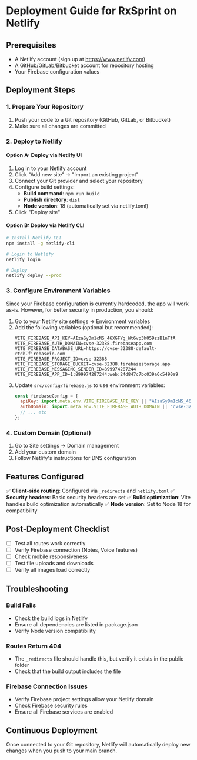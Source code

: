 # Deployment Guide for RxSprint on Netlify

## Prerequisites
- A Netlify account (sign up at https://www.netlify.com)
- A GitHub/GitLab/Bitbucket account for repository hosting
- Your Firebase configuration values

## Deployment Steps

### 1. Prepare Your Repository
1. Push your code to a Git repository (GitHub, GitLab, or Bitbucket)
2. Make sure all changes are committed

### 2. Deploy to Netlify

#### Option A: Deploy via Netlify UI
1. Log in to your Netlify account
2. Click "Add new site" → "Import an existing project"
3. Connect your Git provider and select your repository
4. Configure build settings:
   - **Build command**: `npm run build`
   - **Publish directory**: `dist`
   - **Node version**: 18 (automatically set via netlify.toml)
5. Click "Deploy site"

#### Option B: Deploy via Netlify CLI
```bash
# Install Netlify CLI
npm install -g netlify-cli

# Login to Netlify
netlify login

# Deploy
netlify deploy --prod
```

### 3. Configure Environment Variables
Since your Firebase configuration is currently hardcoded, the app will work as-is. However, for better security in production, you should:

1. Go to your Netlify site settings → Environment variables
2. Add the following variables (optional but recommended):
   ```
   VITE_FIREBASE_API_KEY=AIzaSyDm1cNS_46XGFYg_Wt6vp3h059zzB1nTfA
   VITE_FIREBASE_AUTH_DOMAIN=cvse-32388.firebaseapp.com
   VITE_FIREBASE_DATABASE_URL=https://cvse-32388-default-rtdb.firebaseio.com
   VITE_FIREBASE_PROJECT_ID=cvse-32388
   VITE_FIREBASE_STORAGE_BUCKET=cvse-32388.firebasestorage.app
   VITE_FIREBASE_MESSAGING_SENDER_ID=899974287244
   VITE_FIREBASE_APP_ID=1:899974287244:web:24d847c7bc039a6c5490a9
   ```
3. Update `src/config/firebase.js` to use environment variables:
   ```javascript
   const firebaseConfig = {
     apiKey: import.meta.env.VITE_FIREBASE_API_KEY || "AIzaSyDm1cNS_46XGFYg_Wt6vp3h059zzB1nTfA",
     authDomain: import.meta.env.VITE_FIREBASE_AUTH_DOMAIN || "cvse-32388.firebaseapp.com",
     // ... etc
   };
   ```

### 4. Custom Domain (Optional)
1. Go to Site settings → Domain management
2. Add your custom domain
3. Follow Netlify's instructions for DNS configuration

## Features Configured

✅ **Client-side routing**: Configured via `_redirects` and `netlify.toml`
✅ **Security headers**: Basic security headers are set
✅ **Build optimization**: Vite handles build optimization automatically
✅ **Node version**: Set to Node 18 for compatibility

## Post-Deployment Checklist

- [ ] Test all routes work correctly
- [ ] Verify Firebase connection (Notes, Voice features)
- [ ] Check mobile responsiveness
- [ ] Test file uploads and downloads
- [ ] Verify all images load correctly

## Troubleshooting

### Build Fails
- Check the build logs in Netlify
- Ensure all dependencies are listed in package.json
- Verify Node version compatibility

### Routes Return 404
- The `_redirects` file should handle this, but verify it exists in the public folder
- Check that the build output includes the file

### Firebase Connection Issues
- Verify Firebase project settings allow your Netlify domain
- Check Firebase security rules
- Ensure all Firebase services are enabled

## Continuous Deployment
Once connected to your Git repository, Netlify will automatically deploy new changes when you push to your main branch.